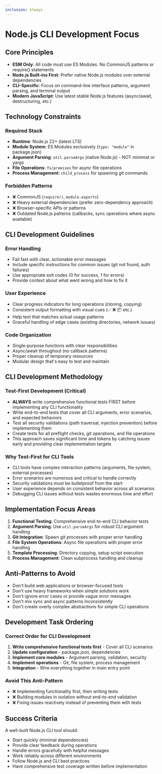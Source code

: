 ```yaml
---
inclusion: always
---
```


# Node.js CLI Development Focus

## Core Principles

- **ESM Only**: All code must use ES Modules. No CommonJS patterns or require() statements
- **Node.js Built-ins First**: Prefer native Node.js modules over external dependencies
- **CLI-Specific**: Focus on command-line interface patterns, argument parsing, and terminal output
- **Modern JavaScript**: Use latest stable Node.js features (async/await, destructuring, etc.)

## Technology Constraints

### Required Stack
- **Runtime**: Node.js 22+ (latest LTS)
- **Module System**: ES Modules exclusively (`type: "module"` in package.json)
- **Argument Parsing**: `util.parseArgs` (native Node.js) - NOT minimist or yargs
- **File Operations**: `fs/promises` for async file operations
- **Process Management**: `child_process` for spawning git commands

### Forbidden Patterns
- ❌ CommonJS (`require()`, `module.exports`)
- ❌ Heavy external dependencies (prefer zero-dependency approach)
- ❌ Browser-specific APIs or patterns
- ❌ Outdated Node.js patterns (callbacks, sync operations where async available)

## CLI Development Guidelines

### Error Handling
- Fail fast with clear, actionable error messages
- Include specific instructions for common issues (git not found, auth failures)
- Use appropriate exit codes (0 for success, 1 for errors)
- Provide context about what went wrong and how to fix it

### User Experience
- Clear progress indicators for long operations (cloning, copying)
- Consistent output formatting with visual cues (✅ ❌ 📦 etc.)
- Help text that matches actual usage patterns
- Graceful handling of edge cases (existing directories, network issues)

### Code Organization
- Single-purpose functions with clear responsibilities
- Async/await throughout (no callback patterns)
- Proper cleanup of temporary resources
- Modular design that's easy to test and maintain

## CLI Development Methodology

### Test-First Development (Critical)
- **ALWAYS** write comprehensive functional tests FIRST before implementing any CLI functionality
- Write end-to-end tests that cover all CLI arguments, error scenarios, and expected behaviors
- Test all security validations (path traversal, injection prevention) before implementing them
- Create tests for all preflight checks, git operations, and file operations
- This approach saves significant time and tokens by catching issues early and providing clear implementation targets

### Why Test-First for CLI Tools
- CLI tools have complex interaction patterns (arguments, file system, external processes)
- Error scenarios are numerous and critical to handle correctly
- Security validations must be bulletproof from the start
- User experience depends on consistent behavior across all scenarios
- Debugging CLI issues without tests wastes enormous time and effort

## Implementation Focus Areas

1. **Functional Testing**: Comprehensive end-to-end CLI behavior tests
2. **Argument Parsing**: Use `util.parseArgs` for robust CLI argument handling
3. **Git Integration**: Spawn git processes with proper error handling
4. **File System Operations**: Async file operations with proper error handling
5. **Template Processing**: Directory copying, setup script execution
6. **Process Management**: Clean subprocess handling and cleanup

## Anti-Patterns to Avoid

- Don't build web applications or browser-focused tools
- Don't use heavy frameworks when simple solutions work
- Don't ignore error cases or provide vague error messages
- Don't mix sync and async patterns inconsistently
- Don't create overly complex abstractions for simple CLI operations

## Development Task Ordering

### Correct Order for CLI Development
1. **Write comprehensive functional tests first** - Cover all CLI scenarios
2. **Update configuration** - package.json, dependencies
3. **Implement core modules** - Argument parsing, validation, security
4. **Implement operations** - Git, file system, process management
5. **Integration** - Wire everything together in main entry point

### Avoid This Anti-Pattern
- ❌ Implementing functionality first, then writing tests
- ❌ Building modules in isolation without end-to-end validation
- ❌ Fixing issues reactively instead of preventing them with tests

## Success Criteria

A well-built Node.js CLI tool should:
- Start quickly (minimal dependencies)
- Provide clear feedback during operations
- Handle errors gracefully with helpful messages
- Work reliably across different environments
- Follow Node.js and CLI best practices
- Have comprehensive test coverage written before implementation